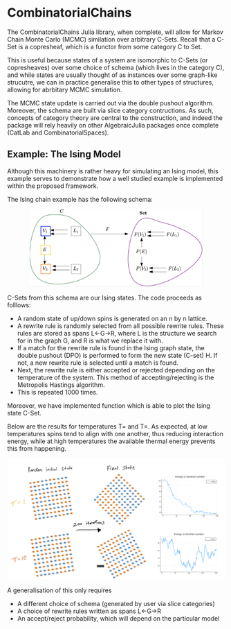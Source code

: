 # CombinatorialChains

The CombinatorialChains Julia library, when complete, will allow for Markov Chain Monte Carlo (MCMC) similation over arbitrary C-Sets. Recall that a C-Set is a copresheaf, which is a functor from some category C to Set.

This is useful because states of a system are isomorphic to C-Sets (or copresheaves) over some choice of schema (which lives in the category C), and while states are usually thought of as instances over some graph-like strucutre, we can in practice generalise this to other types of structures, allowing for abrbitary MCMC simulation.

The MCMC state update is carried out via the double pushout algorithm. Moreover, the schema are built via slice category contructions. As such, concepts of category theory are central to the construction, and indeed the package will rely heavily on other AlgebraicJulia packages once complete (CatLab and CombinatorialSpaces).

Example: The Ising Model
--------------------------

Although this machinery is rather heavy for simulating an Ising model, this example serves to demonstrate how a well studied example is implemented within the proposed framework.

The Ising chain example has the following schema:

<p align="center">
<img src=Ising.png alt="ising_schema"
title="plain_wiring_diagram" width="400"/>
</p>

C-Sets from this schema are our Ising states. The code proceeds as folllows:
- A random state of up/down spins is generated on an n by n lattice.
- A rewrite rule is randomly selected from all possible rewrite rules. These rules are stored as spans L<-G->R, where L is the structure we search for in the graph G, and R is what we replace it with.
- If a match for the rewrite rule is found in the Ising graph state, the double pushout (DPO) is performed to form the new state (C-set) H. If not, a new rewrite rule is selected until a match is found.
- Next, the rewrite rule is either accepted or rejected depending on the temperature of the system. This method of accepting/rejecting is the Metropolis Hastings algorithm.
- This is repeated 1000 times.

Moreover, we have implemented function which is able to plot the Ising state C-Set.

Below are the results for temperatures T= and T=. As expected, at low temperatures spins tend to align with one another, thus reducing interaction energy, while at high temperatures the available thermal energy prevents this from happening.

<p align="center">
<img src=ising_results.png alt="ising_results"
title="plain_wiring_diagram" width="800"/>
</p>

A generalisation of this only requires
- A different choice of schema (generated by user via slice categories)
- A choice of rewrite rules written as spans L<-G->R
- An accept/reject probability, which will depend on the particular model
